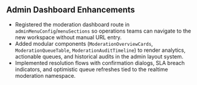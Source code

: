 ## Admin Dashboard Enhancements

- Registered the moderation dashboard route in `adminMenuConfig`/`menuSections` so operations teams can navigate to the new workspace without manual URL entry.
- Added modular components (`ModerationOverviewCards`, `ModerationQueueTable`, `ModerationAuditTimeline`) to render analytics, actionable queues, and historical audits in the admin layout system.
- Implemented resolution flows with confirmation dialogs, SLA breach indicators, and optimistic queue refreshes tied to the realtime moderation namespace.
